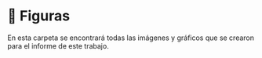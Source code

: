 # :orange_book:	 Figuras

En esta carpeta se encontrará todas las imágenes y gráficos que se crearon para el informe de este trabajo.
